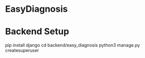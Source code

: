 # EasyDiagnosis

# Backend Setup
pip install django
cd backend/easy_diagnosis
python3 manage.py createsuperuser
